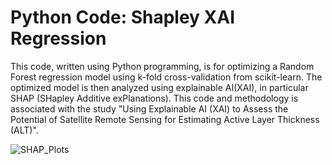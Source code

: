 # Python Code: Shapley XAI Regression

This code, written using Python programming, is for optimizing a Random Forest regression model using k-fold cross-validation from scikit-learn. The optimized model is then analyzed using explainable AI(XAI), in particular SHAP (SHapley Additive exPlanations). This code and methodology is associated with the study "Using Explainable AI (XAI) to Assess the Potential of Satellite Remote Sensing for Estimating Active Layer Thickness (ALT)".

![SHAP_Plots](https://github.com/RemoteSenseiMichael/Python_Code_Shapley_XAI_Regression/assets/83989128/797e588f-7821-4195-9cee-45f95059f622)
